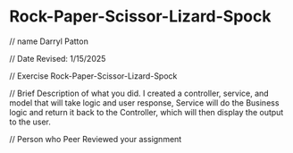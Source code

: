 # Rock-Paper-Scissor-Lizard-Spock
// name 
Darryl Patton

 // Date Revised:
 1/15/2025

 // Exercise 
Rock-Paper-Scissor-Lizard-Spock

 // Brief Description of what you did. 
I created a controller, service, and model that will take logic and user response, Service will do the Business logic and return it back to the Controller, which will then display the output to the user.

// Person who Peer Reviewed your assignment